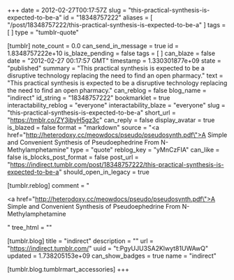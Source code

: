 +++
date = 2012-02-27T00:17:57Z
slug = "this-practical-synthesis-is-expected-to-be-a"
id = "18348757222"
aliases = [ "/post/18348757222/this-practical-synthesis-is-expected-to-be-a" ]
tags = [ ]
type = "tumblr-quote"

[tumblr]
note_count = 0.0
can_send_in_message = true
id = 1.8348757222e+10
is_blaze_pending = false
tags = [ ]
can_blaze = false
date = "2012-02-27 00:17:57 GMT"
timestamp = 1.330301877e+09
state = "published"
summary = "This practical synthesis is expected to be a disruptive technology replacing the need to find an open pharmacy."
text = "This practical synthesis is expected to be a disruptive technology replacing the need to find an open pharmacy."
can_reblog = false
blog_name = "indirect"
id_string = "18348757222"
bookmarklet = true
interactability_reblog = "everyone"
interactability_blaze = "everyone"
slug = "this-practical-synthesis-is-expected-to-be-a"
short_url = "https://tmblr.co/ZY3jbyH5gz3c"
can_reply = false
display_avatar = true
is_blazed = false
format = "markdown"
source = "<a href=\"http://heterodoxy.cc/meowdocs/pseudo/pseudosynth.pdf\">A Simple and Convenient Synthesis of Pseudoephedrine From N-Methylamphetamine</a>"
type = "quote"
reblog_key = "yMnCzFIA"
can_like = false
is_blocks_post_format = false
post_url = "https://indirect.tumblr.com/post/18348757222/this-practical-synthesis-is-expected-to-be-a"
should_open_in_legacy = true

[tumblr.reblog]
comment = "<p><a href=\"http://heterodoxy.cc/meowdocs/pseudo/pseudosynth.pdf\">A Simple and Convenient Synthesis of Pseudoephedrine From N-Methylamphetamine</a></p>"
tree_html = ""

[tumblr.blog]
title = "indirect"
description = ""
url = "https://indirect.tumblr.com/"
uuid = "t:PgyUJU3SA2Klwyt81UWAwQ"
updated = 1.738205153e+09
can_show_badges = true
name = "indirect"

[tumblr.blog.tumblrmart_accessories]
+++
